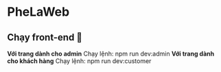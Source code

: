 # PheLaWeb
## Chạy front-end 🏃
__Với trang dành cho admin__
Chạy lệnh: npm run dev:admin
__Với trang dành cho khách hàng__
Chạy lệnh: npm run dev:customer
